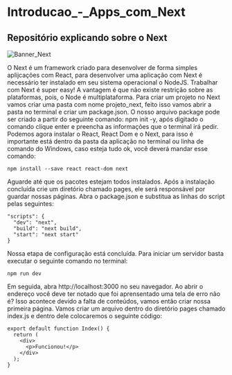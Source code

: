 # Introducao_-_Apps_com_Next

## Repositório explicando sobre o Next

![Banner_Next](https://miro.medium.com/max/966/1*8g-FaXXbEUFP11oZD1kfaA.jpeg)

O Next é um framework criado para desenvolver de forma simples aplijcações com React, para desenvolver uma aplicação 
com Next é necessário ter instalado em seu sistema operacional o NodeJS. Trabalhar com Next é super easy! A vantagem é que não existe restrição sobre as plataformas, pois, o Node é multiplataforma. 
Para criar um projeto no Next vamos criar uma pasta com nome projeto_next, feito isso vamos abrir a pasta no terminal e criar um package.json. O nosso arquivo package pode ser criado a partir do seguinte comando: npm init -y, após digitado o comando clique enter e preencha as informações que o terminal irá pedir. Podemos agora instalar o React, React Dom e o Next, para isso é importante está dentro da pasta da aplicação no terminal ou linha de comando do Windows, caso esteja tudo ok, você deverá mandar esse comando: 

```Comando para executar no terminal, CMD ou PowerShell
npm install --save react react-dom next
```
 Aguarde até que os pacotes estejam todos instalados. Após a instalação concluída crie um diretório chamado pages, ele será responsável por guardar nossas páginas. Abra o package.json e substitua as linhas do script pelas seguintes:

```Código do Package.json
"scripts": {
  "dev": "next",
  "build": "next build",
  "start": "next start"
}
```
Nossa etapa de configuração está concluída. Para iniciar um servidor basta executar o seguinte comando no terminal:

```
npm run dev
```
Em seguida, abra http://localhost:3000 no seu navegador. Ao abrir o endereço você deve ter notado que foi aprensentado uma tela de erro não é? Isso acontece devido a falta de conteúdos, vamos então criar nossa primeira página. Vamos criar um arquivo dentro do diretório pages chamado index.js e dentro dele colocaremos o seguinte código:

``` Código JavaScript
export default function Index() {
  return (
    <div>
      <p>Funcionou!</p>
    </div>
  );
}
```
